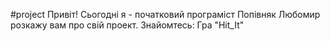 #project
Привіт!
Сьогодні я - початковий програміст Попівняк Любомир розкажу вам про свій проект.
Знайомтесь:
Гра "Hit_It"
